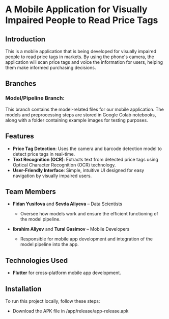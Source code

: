# A Mobile Application for Visually Impaired People to Read Price Tags

## Introduction
This is a mobile application that is being developed for visually impaired people to read price tags in markets. By using the phone's camera, the application will scan price tags and voice the information for users, helping them make informed purchasing decisions.

## Branches 
### Model/Pipeline Branch: 
This branch contains the model-related files for our mobile application. The models and preprocessing steps are stored in Google Colab notebooks, along with a folder containing example images for testing purposes.

## Features
- **Price Tag Detection**: Uses the camera and barcode detection model to detect price tags in real-time.
- **Text Recognition (OCR)**: Extracts text from detected price tags using Optical Character Recognition (OCR) technology.
- **User-Friendly Interface**: Simple, intuitive UI designed for easy navigation by visually impaired users.

## Team Members
- **Fidan Yusifova** and **Sevda Aliyeva** – Data Scientists
  - Oversee how models work and ensure the efficient functioning of the model pipeline.

- **Ibrahim Aliyev** and **Tural Gasimov** – Mobile Developers
  - Responsible for mobile app development and integration of the model pipeline into the app.
 
    
## Technologies Used
- **Flutter** for cross-platform mobile app development.

## Installation
To run this project locally, follow these steps:

- Download the APK file in /app/release/app-release.apk
